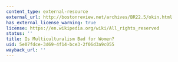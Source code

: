 ```yaml
---
content_type: external-resource
external_url: http://bostonreview.net/archives/BR22.5/okin.html
has_external_license_warning: true
license: https://en.wikipedia.org/wiki/All_rights_reserved
status: ''
title: Is Multiculturalism Bad for Women?
uid: 5e07fdce-3d69-4f14-bce3-2f06d3a9c055
wayback_url: ''
---
```

